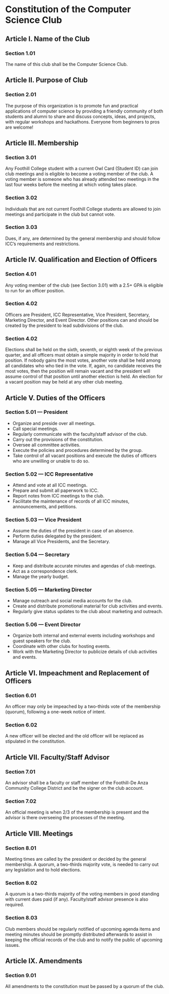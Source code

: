 # Constitution of the Computer Science Club

## Article I. Name of the Club

### Section 1.01
The name of this club shall be the Computer Science Club.


## Article II. Purpose of Club

### Section 2.01
The purpose of this organization is to promote fun and practical applications of computer science by providing a friendly community of both students and alumni to share and discuss concepts, ideas, and projects, with regular workshops and hackathons. Everyone from beginners to pros are welcome!


## Article III. Membership

### Section 3.01
Any Foothill College student with a current Owl Card (Student ID) can join club meetings and is eligible to become a voting member of the club. A voting member is someone who has already attended two meetings in the last four weeks before the meeting at which voting takes place.

### Section 3.02
Individuals that are not current Foothill College students are allowed to join meetings and participate in the club but cannot vote.

### Section 3.03
Dues, if any, are determined by the general membership and should follow ICC’s requirements and restrictions.


## Article IV. Qualification and Election of Officers

### Section 4.01
Any voting member of the club (see Section 3.01) with a 2.5+ GPA is eligible to run for an officer position.

### Section 4.02
Officers are President, ICC Representative, Vice President, Secretary, Marketing Director, and Event Director. Other positions can and should be created by the president to lead subdivisions of the club.

### Section 4.02
Elections shall be held on the sixth, seventh, or eighth week of the previous quarter, and all officers must obtain a simple majority in order to hold that position. If nobody gains the most votes, another vote shall be held among all candidates who who tied in the vote. If, again, no candidate receives the most votes, then the position will remain vacant and the president will assume control of that position until another election is held. An election for a vacant position may be held at any other club meeting.


## Article V. Duties of the Officers

### Section 5.01 — President
- Organize and preside over all meetings.
- Call special meetings.
- Regularly communicate with the faculty/staff advisor of the club.
- Carry out the provisions of the constitution.
- Oversee all committee activities.
- Execute the policies and procedures determined by the group.
- Take control of all vacant positions and execute the duties of officers who are unwilling or unable to do so.

### Section 5.02 — ICC Representative
- Attend and vote at all ICC meetings.
- Prepare and submit all paperwork to ICC.
- Report notes from ICC meetings to the club.
- Facilitate the maintenance of records of all ICC minutes, announcements, and petitions.

### Section 5.03 — Vice President
- Assume the duties of the president in case of an absence.
- Perform duties delegated by the president.
- Manage all Vice Presidents, and the Secretary.

### Section 5.04 — Secretary
- Keep and distribute accurate minutes and agendas of club meetings.
- Act as a correspondence clerk.
- Manage the yearly budget.

### Section 5.05 — Marketing Director
- Manage outreach and social media accounts for the club.
- Create and distribute promotional material for club activities and events.
- Regularly give status updates to the club about marketing and outreach.

### Section 5.06 — Event Director
- Organize both internal and external events including workshops and guest speakers for the club.
- Coordinate with other clubs for hosting events.
- Work with the Marketing Director to publicize details of club activities and events.

## Article VI. Impeachment and Replacement of Officers

### Section 6.01
An officer may only be impeached by a two-thirds vote of the membership (quorum), following a one-week notice of intent.

### Section 6.02
A new officer will be elected and the old officer will be replaced as stipulated in the constitution.


## Article VII. Faculty/Staff Advisor

### Section 7.01
An advisor shall be a faculty or staff member of the Foothill-De Anza Community College District and be the signer on the club account.

### Section 7.02
An official meeting is when 2/3 of the membership is present and the advisor is there overseeing the processes of the meeting.


## Article VIII. Meetings

### Section 8.01
Meeting times are called by the president or decided by the general membership. A quorum, a two-thirds majority vote, is needed to carry out any legislation and to hold elections.

### Section 8.02
A quorum is a two-thirds majority of the voting members in good standing with current dues paid (if any). Faculty/staff advisor presence is also required.

### Section 8.03
Club members should be regularly notified of upcoming agenda items and meeting minutes should be promptly distributed afterwards to assist in keeping the official records of the club and to notify the public of upcoming issues.


## Article IX. Amendments

### Section 9.01
All amendments to the constitution must be passed by a quorum of the club.
